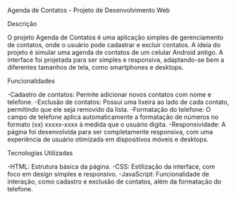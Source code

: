 Agenda de Contatos - Projeto de Desenvolvimento Web

Descrição

O projeto Agenda de Contatos é uma aplicação simples de gerenciamento de contatos, onde o usuário pode cadastrar e excluir contatos. A ideia do projeto é simular uma agenda de contatos de um celular Android antigo. A interface foi projetada para ser simples e responsiva, adaptando-se bem a diferentes tamanhos de tela, como smartphones e desktops.

Funcionalidades

-Cadastro de contatos: Permite adicionar novos contatos com nome e telefone.
-Exclusão de contatos: Possui uma lixeira ao lado de cada contato, permitindo que ele seja removido da lista.
-Formatação do telefone: O campo de telefone aplica automaticamente a formatação de números no formato (xx) xxxxx-xxxx à medida que o usuário digita.
-Responsividade: A página foi desenvolvida para ser completamente responsiva, com uma experiência de usuário otimizada em dispositivos móveis e desktops.

Tecnologias Utilizadas

-HTML: Estrutura básica da página.
-CSS: Estilização da interface, com foco em design simples e responsivo.
-JavaScript: Funcionalidade de interação, como cadastro e exclusão de contatos, além da formatação do telefone.
